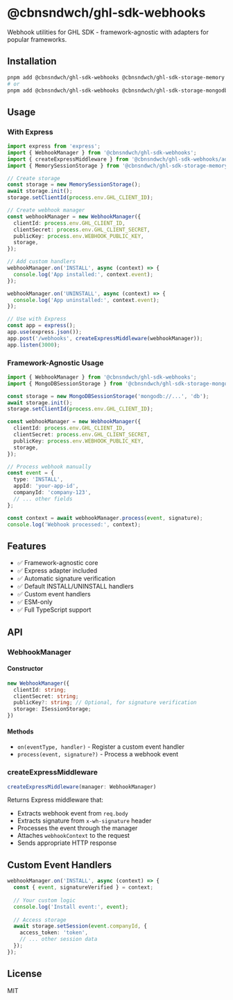 # @cbnsndwch/ghl-sdk-webhooks

Webhook utilities for GHL SDK - framework-agnostic with adapters for popular frameworks.

## Installation

```bash
pnpm add @cbnsndwch/ghl-sdk-webhooks @cbnsndwch/ghl-sdk-storage-memory
# or
pnpm add @cbnsndwch/ghl-sdk-webhooks @cbnsndwch/ghl-sdk-storage-mongodb mongodb
```

## Usage

### With Express

```typescript
import express from 'express';
import { WebhookManager } from '@cbnsndwch/ghl-sdk-webhooks';
import { createExpressMiddleware } from '@cbnsndwch/ghl-sdk-webhooks/adapters/express';
import { MemorySessionStorage } from '@cbnsndwch/ghl-sdk-storage-memory';

// Create storage
const storage = new MemorySessionStorage();
await storage.init();
storage.setClientId(process.env.GHL_CLIENT_ID);

// Create webhook manager
const webhookManager = new WebhookManager({
  clientId: process.env.GHL_CLIENT_ID,
  clientSecret: process.env.GHL_CLIENT_SECRET,
  publicKey: process.env.WEBHOOK_PUBLIC_KEY,
  storage,
});

// Add custom handlers
webhookManager.on('INSTALL', async (context) => {
  console.log('App installed:', context.event);
});

webhookManager.on('UNINSTALL', async (context) => {
  console.log('App uninstalled:', context.event);
});

// Use with Express
const app = express();
app.use(express.json());
app.post('/webhooks', createExpressMiddleware(webhookManager));
app.listen(3000);
```

### Framework-Agnostic Usage

```typescript
import { WebhookManager } from '@cbnsndwch/ghl-sdk-webhooks';
import { MongoDBSessionStorage } from '@cbnsndwch/ghl-sdk-storage-mongodb';

const storage = new MongoDBSessionStorage('mongodb://...', 'db');
await storage.init();
storage.setClientId(process.env.GHL_CLIENT_ID);

const webhookManager = new WebhookManager({
  clientId: process.env.GHL_CLIENT_ID,
  clientSecret: process.env.GHL_CLIENT_SECRET,
  publicKey: process.env.WEBHOOK_PUBLIC_KEY,
  storage,
});

// Process webhook manually
const event = {
  type: 'INSTALL',
  appId: 'your-app-id',
  companyId: 'company-123',
  // ... other fields
};

const context = await webhookManager.process(event, signature);
console.log('Webhook processed:', context);
```

## Features

- ✅ Framework-agnostic core
- ✅ Express adapter included
- ✅ Automatic signature verification
- ✅ Default INSTALL/UNINSTALL handlers
- ✅ Custom event handlers
- ✅ ESM-only
- ✅ Full TypeScript support

## API

### WebhookManager

#### Constructor

```typescript
new WebhookManager({
  clientId: string;
  clientSecret: string;
  publicKey?: string; // Optional, for signature verification
  storage: ISessionStorage;
})
```

#### Methods

- `on(eventType, handler)` - Register a custom event handler
- `process(event, signature?)` - Process a webhook event

### createExpressMiddleware

```typescript
createExpressMiddleware(manager: WebhookManager)
```

Returns Express middleware that:
- Extracts webhook event from `req.body`
- Extracts signature from `x-wh-signature` header
- Processes the event through the manager
- Attaches `webhookContext` to the request
- Sends appropriate HTTP response

## Custom Event Handlers

```typescript
webhookManager.on('INSTALL', async (context) => {
  const { event, signatureVerified } = context;
  
  // Your custom logic
  console.log('Install event:', event);
  
  // Access storage
  await storage.setSession(event.companyId, {
    access_token: 'token',
    // ... other session data
  });
});
```

## License

MIT
